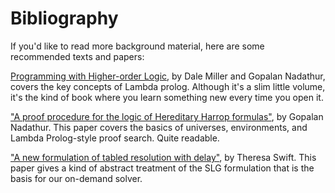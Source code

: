 # Bibliography

If you'd like to read more background material, here are some
recommended texts and papers:

[Programming with Higher-order Logic][phl], by Dale Miller and Gopalan
Nadathur, covers the key concepts of Lambda prolog. Although it's a
slim little volume, it's the kind of book where you learn something
new every time you open it.

[phl]: https://www.amazon.com/Programming-Higher-Order-Logic-Dale-Miller/dp/052187940X

<a name="pphhf"></a>

["A proof procedure for the logic of Hereditary Harrop formulas"][pphhf],
by Gopalan Nadathur. This paper covers the basics of universes,
environments, and Lambda Prolog-style proof search. Quite readable.

[pphhf]: https://dl.acm.org/citation.cfm?id=868380

<a name="slg"></a> 

["A new formulation of tabled resolution with delay"][nftrd], by
Theresa Swift. This paper gives a kind of abstract treatment of the
SLG formulation that is the basis for our on-demand solver.

[nftrd]: https://dl.acm.org/citation.cfm?id=651202
